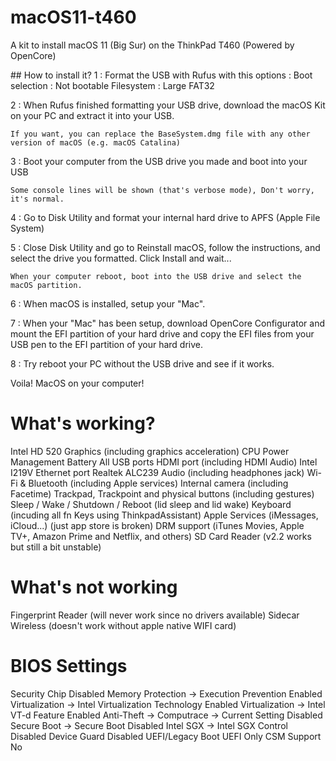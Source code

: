 # macOS11-t460
A kit to install macOS 11 (Big Sur) on the ThinkPad T460 (Powered by OpenCore)

## How to install it?
1 : Format the USB with Rufus with this options :
Boot selection : Not bootable
Filesystem : Large FAT32

2 : When Rufus finished formatting your USB drive, download the macOS Kit on your PC and extract it into your USB.
    
    If you want, you can replace the BaseSystem.dmg file with any other version of macOS (e.g. macOS Catalina)
    
3 : Boot your computer from the USB drive you made and boot into your USB

    Some console lines will be shown (that's verbose mode), Don't worry, it's normal.

4 : Go to Disk Utility and format your internal hard drive to APFS (Apple File System)

5 : Close Disk Utility and go to Reinstall macOS, follow the instructions, and select the drive you formatted.
    Click Install and wait...
    
    When your computer reboot, boot into the USB drive and select the macOS partition.
    
6 : When macOS is installed, setup your "Mac".

7 : When your "Mac" has been setup, download OpenCore Configurator and mount the EFI partition of your hard drive and copy the EFI files from your USB pen to the EFI partition of your hard drive.

8 : Try reboot your PC without the USB drive and see if it works.

Voila! MacOS on your computer!

# What's working?
 Intel HD 520 Graphics (including graphics acceleration)
 CPU Power Management
 Battery
 All USB ports
 HDMI port (including HDMI Audio)
 Intel I219V Ethernet port
 Realtek ALC239 Audio (including headphones jack)
 Wi-Fi & Bluetooth (including Apple services)
 Internal camera (including Facetime)
 Trackpad, Trackpoint and physical buttons (including gestures)
 Sleep / Wake / Shutdown / Reboot (lid sleep and lid wake)
 Keyboard (incuding all fn Keys using ThinkpadAssistant)
 Apple Services (iMessages, iCloud...) (just app store is broken)
 DRM support (iTunes Movies, Apple TV+, Amazon Prime and Netflix, and others)
 SD Card Reader (v2.2 works but still a bit unstable)
# What's not working
 Fingerprint Reader (will never work since no drivers available)
 Sidecar Wireless (doesn't work without apple native WIFI card)
 
# BIOS Settings

Security Chip Disabled
Memory Protection -> Execution Prevention Enabled
Virtualization -> Intel Virtualization Technology Enabled
Virtualization -> Intel VT-d Feature Enabled
Anti-Theft -> Computrace -> Current Setting Disabled
Secure Boot -> Secure Boot Disabled
Intel SGX -> Intel SGX Control Disabled
Device Guard Disabled
UEFI/Legacy Boot UEFI Only
CSM Support No
